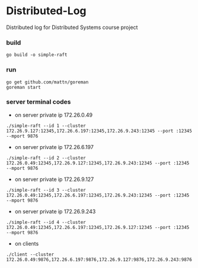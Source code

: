 # Distributed-Log
Distributed log for Distributed Systems course project

### build
```
go build -o simple-raft
```

### run
```
go get github.com/mattn/goreman
goreman start
```

### server terminal codes

- on server private ip 172.26.0.49

```
./simple-raft --id 1 --cluster 172.26.9.127:12345,172.26.6.197:12345,172.26.9.243:12345 --port :12345 --mport 9876

```

- on server private ip 172.26.6.197

```
./simple-raft --id 2 --cluster 172.26.0.49:12345,172.26.9.127:12345,172.26.9.243:12345 --port :12345 --mport 9876

```

- on server private ip 172.26.9.127

```
./simple-raft --id 3 --cluster 172.26.0.49:12345,172.26.6.197:12345,172.26.9.243:12345 --port :12345 --mport 9876

```

- on server private ip 172.26.9.243

```
./simple-raft --id 4 --cluster 172.26.0.49:12345,172.26.6.197:12345,172.26.9.127:12345 --port :12345 --mport 9876

```

- on clients

```
./client --cluster 172.26.0.49:9876,172.26.6.197:9876,172.26.9.127:9876,172.26.9.243:9876
```
